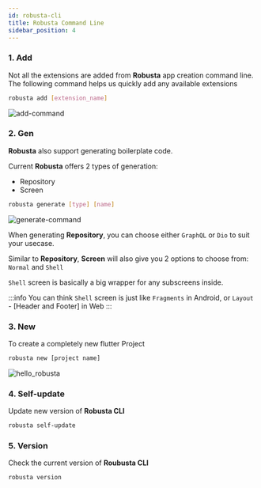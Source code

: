 ```yaml
---
id: robusta-cli
title: Robusta Command Line
sidebar_position: 4
---
```


### 1. Add

Not all the extensions are added from **Robusta** app creation command line. The following command helps us quickly add any available extensions

```sh
robusta add [extension_name]
```
![add-command](https://github.com/qu0cquyen/robusta/assets/28641819/58b77a11-7d47-4aee-9956-becd75c624a3)

### 2. Gen

**Robusta** also support generating boilerplate code.

Current **Robusta** offers 2 types of generation:

- Repository
- Screen

```sh
robusta generate [type] [name]
```

![generate-command](https://github.com/qu0cquyen/robusta/assets/28641819/8f630372-a841-4c1f-a75d-cf00ca4023ae)

When generating **Repository**, you can choose either `GraphQL` or `Dio` to suit your usecase.

Similar to **Repository**, **Screen** will also give you 2 options to choose from: `Normal` and `Shell`

`Shell` screen is basically a big wrapper for any subscreens inside.

:::info
You can think `Shell` screen is just like `Fragments` in Android, or `Layout` - [Header and Footer] in Web
:::

### 3. New

To create a completely new flutter Project

```sh
robusta new [project name]
```

![hello_robusta](https://github.com/qu0cquyen/robusta/assets/28641819/b36e54b9-602f-4b19-aa56-8a488692bf0e)

### 4. Self-update

Update new version of **Robusta CLI**

```sh
robusta self-update
```

### 5. Version

Check the current version of **Roubusta CLI**

```sh
robusta version
```
